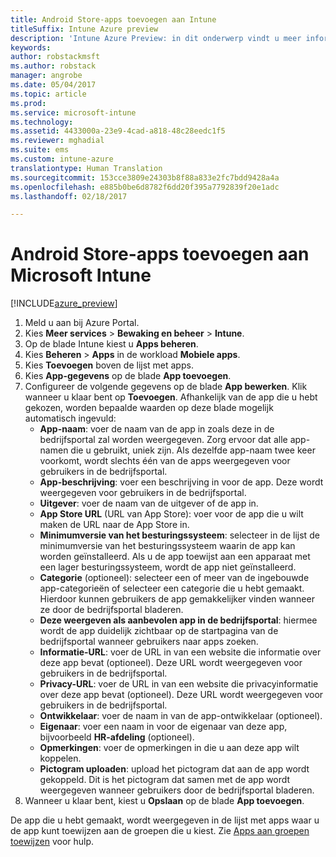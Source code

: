 ```yaml
---
title: Android Store-apps toevoegen aan Intune
titleSuffix: Intune Azure preview
description: 'Intune Azure Preview: in dit onderwerp vindt u meer informatie over het toevoegen van Android Store-apps aan Intune.'
keywords: 
author: robstackmsft
ms.author: robstack
manager: angrobe
ms.date: 05/04/2017
ms.topic: article
ms.prod: 
ms.service: microsoft-intune
ms.technology: 
ms.assetid: 4433000a-23e9-4cad-a818-48c28eedc1f5
ms.reviewer: mghadial
ms.suite: ems
ms.custom: intune-azure
translationtype: Human Translation
ms.sourcegitcommit: 153cce3809e24303b8f88a833e2fc7bdd9428a4a
ms.openlocfilehash: e885b0be6d8782f6dd20f395a7792839f20e1adc
ms.lasthandoff: 02/18/2017

---
```


# <a name="how-to-add-android-store-apps-to-microsoft-intune"></a>Android Store-apps toevoegen aan Microsoft Intune

[!INCLUDE[azure_preview](../includes/azure_preview.md)]


1. Meld u aan bij Azure Portal.
2. Kies **Meer services** > **Bewaking en beheer** > **Intune**.
3. Op de blade Intune kiest u **Apps beheren**.
4. Kies **Beheren** > **Apps** in de workload **Mobiele apps**.
5. Kies **Toevoegen** boven de lijst met apps.
6. Kies **App-gegevens** op de blade **App toevoegen**.
7. Configureer de volgende gegevens op de blade **App bewerken**. Klik wanneer u klaar bent op **Toevoegen**. Afhankelijk van de app die u hebt gekozen, worden bepaalde waarden op deze blade mogelijk automatisch ingevuld:
    - **App-naam**: voer de naam van de app in zoals deze in de bedrijfsportal zal worden weergegeven. Zorg ervoor dat alle app-namen die u gebruikt, uniek zijn. Als dezelfde app-naam twee keer voorkomt, wordt slechts één van de apps weergegeven voor gebruikers in de bedrijfsportal.
    - **App-beschrijving**: voer een beschrijving in voor de app. Deze wordt weergegeven voor gebruikers in de bedrijfsportal.
    - **Uitgever**: voer de naam van de uitgever of de app in.
    - **App Store URL** (URL van App Store): voer voor de app die u wilt maken de URL naar de App Store in.
    - **Minimumversie van het besturingssysteem**: selecteer in de lijst de minimumversie van het besturingssysteem waarin de app kan worden geïnstalleerd. Als u de app toewijst aan een apparaat met een lager besturingssysteem, wordt de app niet geïnstalleerd.
    - **Categorie** (optioneel): selecteer een of meer van de ingebouwde app-categorieën of selecteer een categorie die u hebt gemaakt. Hierdoor kunnen gebruikers de app gemakkelijker vinden wanneer ze door de bedrijfsportal bladeren.
    - **Deze weergeven als aanbevolen app in de bedrijfsportal**: hiermee wordt de app duidelijk zichtbaar op de startpagina van de bedrijfsportal wanneer gebruikers naar apps zoeken.
    - **Informatie-URL**: voer de URL in van een website die informatie over deze app bevat (optioneel). Deze URL wordt weergegeven voor gebruikers in de bedrijfsportal.
    - **Privacy-URL**: voer de URL in van een website die privacyinformatie over deze app bevat (optioneel). Deze URL wordt weergegeven voor gebruikers in de bedrijfsportal.
    - **Ontwikkelaar**: voer de naam in van de app-ontwikkelaar (optioneel).
    - **Eigenaar**: voer een naam in voor de eigenaar van deze app, bijvoorbeeld **HR-afdeling** (optioneel).
    - **Opmerkingen**: voer de opmerkingen in die u aan deze app wilt koppelen.
    - **Pictogram uploaden**: upload het pictogram dat aan de app wordt gekoppeld. Dit is het pictogram dat samen met de app wordt weergegeven wanneer gebruikers door de bedrijfsportal bladeren.
8. Wanneer u klaar bent, kiest u **Opslaan** op de blade **App toevoegen**.

De app die u hebt gemaakt, wordt weergegeven in de lijst met apps waar u de app kunt toewijzen aan de groepen die u kiest. Zie [Apps aan groepen toewijzen](/intune-azure/manage-apps/deploy-apps) voor hulp.
